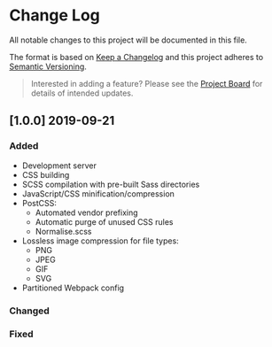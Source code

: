 # Change Log
All notable changes to this project will be documented in this file.

The format is based on [Keep a Changelog](https://keepachangelog.com/en/1.0.0/) and this project adheres to [Semantic Versioning](https://semver.org/).

>Interested in adding a feature? Please see the [Project Board](https://github.com/thomasabishop/sinequanon/projects) for details of intended updates.

## [1.0.0] 2019-09-21 

### Added
* Development server
* CSS building
* SCSS compilation with pre-built Sass directories
* JavaScript/CSS minification/compression
* PostCSS:
    * Automated vendor prefixing
    * Automatic purge of unused CSS rules
    * Normalise.scss
* Lossless image compression for file types:
    * PNG
    * JPEG
    * GIF
    * SVG
* Partitioned Webpack config 
### Changed 

### Fixed 